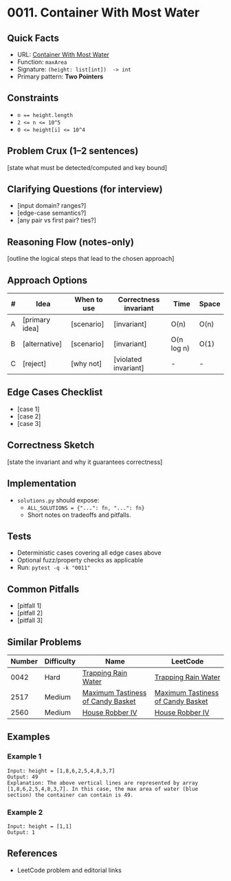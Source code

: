 # 0011. Container With Most Water

## Quick Facts

- URL: [Container With Most Water](https://leetcode.com/problems/container-with-most-water/)
- Function: `maxArea`
- Signature: `(height: list[int])  -> int`
- Primary pattern: **Two Pointers**

## Constraints

- `n == height.length`
- `2 <= n <= 10^5`
- `0 <= height[i] <= 10^4`

## Problem Crux (1–2 sentences)

[state what must be detected/computed and key bound]

## Clarifying Questions (for interview)

- [input domain? ranges?]
- [edge-case semantics?]
- [any pair vs first pair? ties?]

## Reasoning Flow (notes-only)

[outline the logical steps that lead to the chosen approach]

## Approach Options

| # | Idea | When to use | Correctness invariant | Time | Space |
|---|------|-------------|-----------------------|------|-------|
| A | [primary idea] | [scenario] | [invariant] | O(n) | O(n) |
| B | [alternative] | [scenario] | [invariant] | O(n log n) | O(1) |
| C | [reject] | [why not] | [violated invariant] | - | - |

## Edge Cases Checklist

- [case 1]
- [case 2]
- [case 3]

## Correctness Sketch

[state the invariant and why it guarantees correctness]

## Implementation

- `solutions.py` should expose:
  - `ALL_SOLUTIONS = {"...": fn, "...": fn}`
  - Short notes on tradeoffs and pitfalls.

## Tests

- Deterministic cases covering all edge cases above
- Optional fuzz/property checks as applicable
- Run: `pytest -q -k "0011"`

## Common Pitfalls

- [pitfall 1]
- [pitfall 2]
- [pitfall 3]

## Similar Problems

| Number | Difficulty | Name | LeetCode |
|---|---|---|---|
| 0042 | Hard | [Trapping Rain Water](../0042-trapping-rain-water/readme.md) | [Trapping Rain Water](https://leetcode.com/problems/trapping-rain-water/) |
| 2517 | Medium | [Maximum Tastiness of Candy Basket](../2517-maximum-tastiness-of-candy-basket/readme.md) | [Maximum Tastiness of Candy Basket](https://leetcode.com/problems/maximum-tastiness-of-candy-basket/) |
| 2560 | Medium | [House Robber IV](../2560-house-robber-iv/readme.md) | [House Robber IV](https://leetcode.com/problems/house-robber-iv/) |

## Examples

### Example 1

```text
Input: height = [1,8,6,2,5,4,8,3,7]
Output: 49
Explanation: The above vertical lines are represented by array [1,8,6,2,5,4,8,3,7]. In this case, the max area of water (blue section) the container can contain is 49.
```

### Example 2

```text
Input: height = [1,1]
Output: 1
```

## References

- LeetCode problem and editorial links
